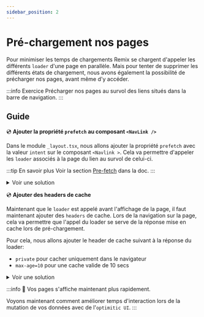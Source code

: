 ```yaml
---
sidebar_position: 2
---
```


# Pré-chargement nos pages

Pour minimiser les temps de chargements Remix se chargent d'appeler les différents `loader` d'une page en parallèle. Mais pour tenter de supprimer les différents états de chargement, nous avons également la possibilité de précharger nos pages, avant même d'y accéder.

:::info Exercice
Précharger nos pages au survol des liens situés dans la barre de navigation.
:::

## Guide

💿 **Ajouter la propriété `prefetch` au composant `<NavLink />`**

Dans le module `_layout.tsx`, nous allons ajouter la propriété `prefetch` avec la valeur `intent` sur le composant `<Navlink >`. Cela va permettre d'appeler les `loader` associés à la page du lien au survol de celui-ci.

:::tip En savoir plus
Voir la section [Pre-fetch](https://remix.run/docs/en/1.14.3/components/link#prefetch) dans la doc.
:::

<details>
  <summary>Voir une solution</summary>

```tsx title="app/_layout.tsx"
import { Scripts } from "@remix-run/react";

export default function App() {
  return (
    // ...
    <NavLink
      // highlight-next-line
      prefetch="intent"
      to={`/playlists/${playlist.id}`}
      //...
    >
      <PlaylistIcon className="mr-2 h-4 w-4" />
      {playlist.name}
    </NavLink>
    //...
  );
}
```

</details>

💿 **Ajouter des headers de cache**

Maintenant que le `loader` est appelé avant l'affichage de la page, il faut maintenant ajouter des `headers` de cache. Lors de la navigation sur la page, cela va permettre que l'appel du loader se serve de la réponse mise en cache lors de pré-chargement.

Pour cela, nous allons ajouter le header de cache suivant à la réponse du loader:

- `private` pour cacher uniquement dans le navigateur
- `max-age=10` pour une cache valide de 10 secs

<details>
  <summary>Voir une solution</summary>

```tsx title="app/routes/_layout.playlists.$id.(edit).tsx"
export const loader = async ({ params }: LoaderArgs) => {
  //...
  return json(
    { playlist, availableTracks },
    // highlight-start
    {
      headers: {
        "Cache-Control": "private, max-age=10",
      },
    }
    // highlight-end
  );
};
```

</details>

:::info 👏 Vos pages s'affiche maintenant plus rapidement.

Voyons maintenant comment améliorer temps d'interaction lors de la mutation de vos données avec de l'`optimitic UI`.
:::
